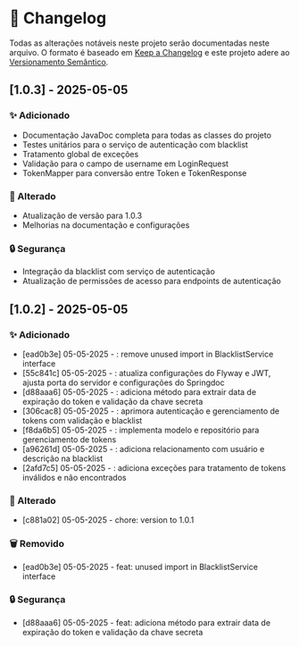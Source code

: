 # 📝 Changelog
Todas as alterações notáveis neste projeto serão documentadas neste arquivo.
O formato é baseado em [Keep a Changelog](https://keepachangelog.com/)
e este projeto adere ao [Versionamento Semântico](https://semver.org/).

## [1.0.3] - 2025-05-05

### ✨ Adicionado
- Documentação JavaDoc completa para todas as classes do projeto
- Testes unitários para o serviço de autenticação com blacklist
- Tratamento global de exceções
- Validação para o campo de username em LoginRequest
- TokenMapper para conversão entre Token e TokenResponse

### 🔄 Alterado
- Atualização de versão para 1.0.3
- Melhorias na documentação e configurações

### 🔒 Segurança
- Integração da blacklist com serviço de autenticação
- Atualização de permissões de acesso para endpoints de autenticação

## [1.0.2] - 2025-05-05

### ✨ Adicionado
- [ead0b3e] 05-05-2025 - : remove unused import in BlacklistService interface
- [55c841c] 05-05-2025 - : atualiza configurações do Flyway e JWT, ajusta porta do servidor e configurações do Springdoc
- [d88aaa6] 05-05-2025 - : adiciona método para extrair data de expiração do token e validação da chave secreta
- [306cac8] 05-05-2025 - : aprimora autenticação e gerenciamento de tokens com validação e blacklist
- [f8da6b5] 05-05-2025 - : implementa modelo e repositório para gerenciamento de tokens
- [a96261d] 05-05-2025 - : adiciona relacionamento com usuário e descrição na blacklist
- [2afd7c5] 05-05-2025 - : adiciona exceções para tratamento de tokens inválidos e não encontrados

### 🔄 Alterado
- [c881a02] 05-05-2025 - chore: version  to 1.0.1

### 🗑️ Removido
- [ead0b3e] 05-05-2025 - feat:  unused import in BlacklistService interface

### 🔒 Segurança
- [d88aaa6] 05-05-2025 - feat: adiciona método para extrair data de expiração do token e validação da chave secreta


[Unreleased]: https://github.com/douglas-dreer/security-guard/compare/v1.0.3...main
[v1.0.3]: https://github.com/douglas-dreer/security-guard/compare/v1.0.2...v1.0.3
[v1.0.2]: https://github.com/douglas-dreer/security-guard/releases/tag/v1.0.2
